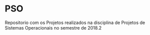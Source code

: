 # PSO
Repositorio com os Projetos realizados na disciplina de Projetos de Sistemas Operacionais no semestre de 2018.2
